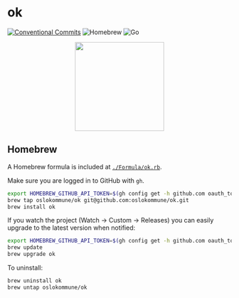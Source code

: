 # ok

[![Conventional Commits](https://img.shields.io/badge/Conventional%20Commits-1.0.0-%23FE5196?logo=conventionalcommits&logoColor=white)](https://conventionalcommits.org)
![Homebrew](https://img.shields.io/badge/Homebrew-blue)
![Go](https://img.shields.io/badge/Go-teal)


<p align="center">
  <img width="200" src="https://github.com/oslokommune/ok/assets/1691190/7c705072-4971-4b48-811d-ee31550dea82">
</p>

## Homebrew

A Homebrew formula is included at [`./Formula/ok.rb`](Formula/ok.rb).

Make sure you are logged in to GitHub with `gh`.

```sh
export HOMEBREW_GITHUB_API_TOKEN=$(gh config get -h github.com oauth_token)
brew tap oslokommune/ok git@github.com:oslokommune/ok.git
brew install ok
```

If you watch the project (Watch → Custom → Releases) you can easily upgrade to the latest version when notified:

```sh
export HOMEBREW_GITHUB_API_TOKEN=$(gh config get -h github.com oauth_token)
brew update
brew upgrade ok
```

To uninstall:

```sh
brew uninstall ok
brew untap oslokommune/ok
```
